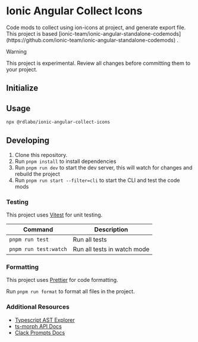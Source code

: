<h1>
  Ionic Angular Collect Icons
</h1>

<p>
Code mods to collect using ion-icons at project, and generate export file. This project is based [ionic-team/ionic-angular-standalone-codemods](https://github.com/ionic-team/ionic-angular-standalone-codemods) .
</p>

> [!WARNING]
> This project is experimental. Review all changes before committing them to your project.

## Initialize

## Usage

```bash
npx @rdlabo/ionic-angular-collect-icons
```

## Developing

1. Clone this repository.
2. Run `pnpm install` to install dependencies
3. Run `pnpm run dev` to start the dev server, this will watch for changes and rebuild the project
4. Run `pnpm run start --filter=cli` to start the CLI and test the code mods

### Testing

This project uses [Vitest](https://vitest.dev/) for unit testing.

| Command               | Description                 |
| --------------------- | --------------------------- |
| `pnpm run test`       | Run all tests               |
| `pnpm run test:watch` | Run all tests in watch mode |

### Formatting

This project uses [Prettier](https://prettier.io/) for code formatting.

Run `pnpm run format` to format all files in the project.

### Additional Resources

- [Typescript AST Explorer](https://ts-ast-viewer.com/)
- [ts-morph API Docs](https://ts-morph.com/)
- [Clack Prompts Docs](https://github.com/natemoo-re/clack/tree/main/packages/prompts#readme)
